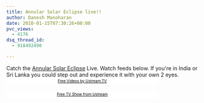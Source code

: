```yaml
---
title: Annular Solar Eclipse live!!
author: Danesh Manoharan
date: 2010-01-15T07:30:26+00:00
pvc_views:
  - 4176
dsq_thread_id:
  - 918492490

---
```

Catch the [Annular Solar Eclipse][1] Live. Watch feeds below. If you're in India or Sri Lanka you could step out and experience it with your own 2 eyes.  
<a href="http://www.ustream.tv/" style="padding: 2px 0px 4px; width: 400px; background: #ffffff; display: block; color: #000000; font-weight: normal; font-size: 10px; text-decoration: underline; text-align: center;" target="_blank">Free Videos by Ustream.TV</a>  
<a href="http://www.ustream.tv/" style="padding: 2px 0px 4px; width: 400px; background: #ffffff; display: block; color: #000000; font-weight: normal; font-size: 10px; text-decoration: underline; text-align: center;" target="_blank">Free TV Show from Ustream</a>

 [1]: http://news.outlookindia.com/item.aspx?672840